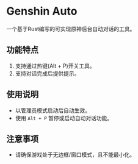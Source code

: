 # Genshin Auto

一个基于Rust编写的可实现原神后台自动对话的工具。

## 功能特点
1. 支持通过热键(Alt + P)开关工具。
2. 支持对话完成后提供提示。

## 使用说明
- 以管理员模式启动后自动生效。
- 使用 `Alt + P` 暂停或启动自动对话功能。

## 注意事项
- 请确保游戏处于无边框/窗口模式，且不能最小化。

